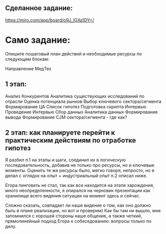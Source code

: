 ## Сделанное задание: 
https://miro.com/app/board/o9J_lGXa1DY=/ 

# Само задание:

Опишите пошаговый план действий и необходимые ресурсы по следующим блокам:

Направление МедТех
## 1 этап:
Анализ Конкурентов
Аналитика существующих исследований по отрасли
Оценка потенциала рынков
Выбор ключевого сектора/сегмента
Формирование ЦА
Список гипотез
Подготовка скрипта
Интервью
Проведение Интервью
Сбор данных
Аналитика данных
Формирование вывода
Формирование CJM сектора/сегмента - где как?

## 2 этап: как планируете перейти к практическим действиям по отработке гипотез

Я разбил п.1 на этапы и шаги, соединил их в логическую последовательность, добавив не только про ресурсы, но и ключевые моменты.
Оценить те же ресурсы было, мягко говоря, непросто, но я делал с оглядок на опыт + индустриальный опыт
п.2 описал ниже.

Егора пинговать не стал, так как все находится на этапе зарождения, много неопределенности, я опирался на черновик презентации как хранилище всего видения ситуации на момент здесь и сейчас.

Сложно сказать, совпадает ли наше видение о том, как оно должно быть в плане реализации, но вот и проверим)
Как бы там ни вышло, мне запомнился с хорошей стороны наше общение, а также четкий, прямолинейный подход Егора к собеседованию: вопросы только по делу.
